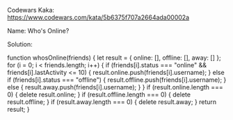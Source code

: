 Codewars Kaka: https://www.codewars.com/kata/5b6375f707a2664ada00002a

Name: Who's Online?

Solution:

function whosOnline(friends) {
let result = { online: [], offline: [], away: [] };
for (i = 0; i < friends.length; i++) {
if (friends[i].status === "online" && friends[i].lastActivity <= 10) {
result.online.push(friends[i].username);
} else if (friends[i].status === "offline") {
result.offline.push(friends[i].username);
} else {
result.away.push(friends[i].username);
}
}
if (result.online.length === 0) {
delete result.online;
}
if (result.offline.length === 0) {
delete result.offline;
}
if (result.away.length === 0) {
delete result.away;
}
return result;
}
